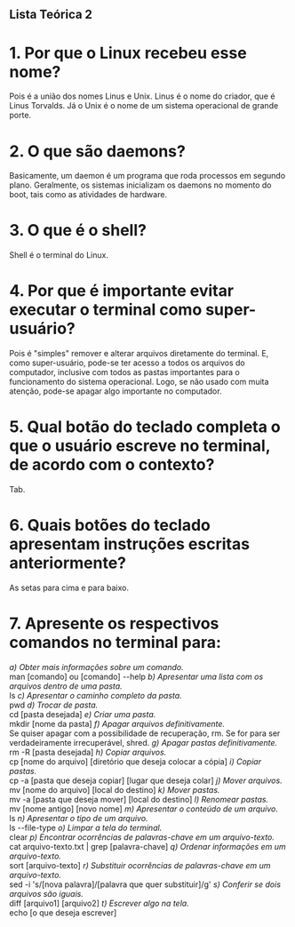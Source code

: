 ## Lista Teórica 2

# 1. Por que o Linux recebeu esse nome?  
Pois é a união dos nomes Linus e Unix. Linus é o nome do criador, que é Linus Torvalds. Já o Unix é o nome de um sistema operacional de grande porte. 

# 2. O que são daemons?  
Basicamente, um daemon é um programa que roda processos em segundo plano. Geralmente, os sistemas inicializam os daemons no momento do boot, tais como as atividades de hardware.

# 3. O que é o shell?
Shell é o terminal do Linux. 

# 4. Por que é importante evitar executar o terminal como super-usuário?  
Pois é "simples" remover e alterar arquivos diretamente do terminal. E, como super-usuário, pode-se ter acesso a todos os arquivos do computador, inclusive com todos as pastas importantes para o funcionamento do sistema operacional. Logo, se não usado com muita atenção, pode-se apagar algo importante no computador. 

# 5. Qual botão do teclado completa o que o usuário escreve no terminal, de acordo com o contexto?  
Tab. 

# 6. Quais botões do teclado apresentam instruções escritas anteriormente?  
As setas para cima e para baixo. 

# 7. Apresente os respectivos comandos no terminal para:  
_a) Obter mais informações sobre um comando._  
man \[comando] ou \[comando] --help
_b) Apresentar uma lista com os arquivos dentro de uma pasta._  
ls
_c) Apresentar o caminho completo da pasta._  
pwd
_d) Trocar de pasta._  
cd \[pasta desejada]
_e) Criar uma pasta._  
mkdir \[nome da pasta]
_f) Apagar arquivos definitivamente._  
Se quiser apagar com a possibilidade de recuperação, rm. Se for para ser verdadeiramente irrecuperável, shred.
_g) Apagar pastas definitivamente._  
rm -R \[pasta desejada]
_h) Copiar arquivos._  
cp \[nome do arquivo] \[diretório que deseja colocar a cópia]
_i) Copiar pastas._  
cp -a \[pasta que deseja copiar] \[lugar que deseja colar]
_j) Mover arquivos._  
mv \[nome do arquivo] \[local do destino]
_k) Mover pastas._  
mv -a \[pasta que deseja mover] \[local do destino]
_l) Renomear pastas._  
mv \[nome antigo] \[novo nome]
_m) Apresentar o conteúdo de um arquivo._  
ls
_n) Apresentar o tipo de um arquivo._  
ls --file-type
_o) Limpar a tela do terminal._  
clear
_p) Encontrar ocorrências de palavras-chave em um arquivo-texto._  
cat arquivo-texto.txt | grep \[palavra-chave]
_q) Ordenar informações em um arquivo-texto._  
sort \[arquivo-texto]
_r) Substituir ocorrências de palavras-chave em um arquivo-texto._  
sed -i 's/\[nova palavra]/\[palavra que quer substituir]/g'
_s) Conferir se dois arquivos são iguais._  
diff \[arquivo1] \[arquivo2]
_t) Escrever algo na tela._  
echo \[o que deseja escrever] 
